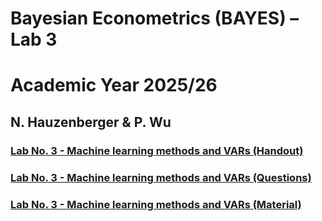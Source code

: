 # Bayesian Econometrics (BAYES) – Lab 3
# Academic Year 2025/26
## N. Hauzenberger & P. Wu

### [Lab No. 3 - Machine learning methods and VARs (Handout)](./Handout.pdf)
### [Lab No. 3 - Machine learning methods and VARs (Questions)](./Questions.pdf)
### [Lab No. 3 - Machine learning methods and VARs (Material)](./Material/)
